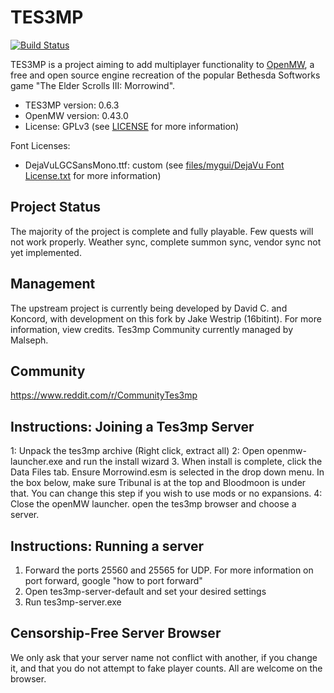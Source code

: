 TES3MP
======

[![Build Status](https://travis-ci.org/TES3MP/openmw-tes3mp.svg?branch=master)](https://travis-ci.org/TES3MP/openmw-tes3mp)

TES3MP is a project aiming to add multiplayer functionality to [OpenMW](https://github.com/OpenMW/openmw), a free and open source engine recreation of the popular Bethesda Softworks game "The Elder Scrolls III: Morrowind".

* TES3MP version: 0.6.3
* OpenMW version: 0.43.0
* License: GPLv3 (see [LICENSE](https://github.com/TES3MP/openmw-tes3mp/blob/master/LICENSE) for more information)

Font Licenses:
* DejaVuLGCSansMono.ttf: custom (see [files/mygui/DejaVu Font License.txt](https://github.com/TES3MP/openmw-tes3mp/blob/master/files/mygui/DejaVu%20Font%20License.txt) for more information)

Project Status
--------------

The majority of the project is complete and fully playable. Few quests will not work properly. Weather sync, complete summon sync, vendor sync not yet implemented.

Management
--------------

The upstream project is currently being developed by David C. and Koncord, with development on this fork by Jake Westrip (16bitint).
For more information, view credits. Tes3mp Community currently managed by Malseph.

Community
--------------
https://www.reddit.com/r/CommunityTes3mp


Instructions: Joining a Tes3mp Server
---------------
1: Unpack the tes3mp archive (Right click, extract all)
2: Open openmw-launcher.exe and run the install wizard
3. When install is complete, click the Data Files tab. Ensure Morrowind.esm is selected in the drop down menu. In the box below, make sure Tribunal is at the top and Bloodmoon is under that. You can change this step if you wish to use mods or no expansions.
4: Close the openMW launcher. open the tes3mp browser and choose a server.

Instructions: Running a server
---------------
1. Forward the ports 25560 and 25565 for UDP. For more information on port forward, google "how to port forward"
2. Open tes3mp-server-default and set your desired settings
3. Run tes3mp-server.exe

Censorship-Free Server Browser
---------------
We only ask that your server name not conflict with another, if you change it, and that you do not attempt to fake player counts. All are welcome on the browser.

